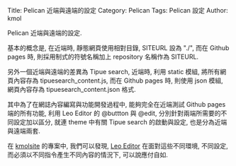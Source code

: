 Title: Pelican 近端與遠端的設定
Category: Pelican
Tags: Pelican 設定
Author: kmol

Pelican 近端與遠端的設定.

<!-- PELICAN_END_SUMMARY -->

基本的概念是, 在近端時, 靜態網頁使用相對目錄, SITEURL 設為 "./", 而在 Github pages 時, 則採用制式的符號名稱加上 repository 名稱作為 SITEURL.

另外一個近端與遠端的差異為 Tipue search, 近端時, 利用 static 模組, 將所有網頁內容存為 tipuesearch_content.js, 而在 Github pages 時, 則使用 json 模組, 網頁內容存為 tipuesearch_content.json 格式.

其中為了在網誌內容編寫與功能開發過程中, 能夠完全在近端測試 Github pages 端的所有功能, 利用 Leo Editor 的 @buttton 與 @edit, 分別針對兩端所需要的不同設定加以區分, 就連 theme 中有關 Tipue search 的啟動與設定, 也是分為近端與遠端兩套.

在 <a href="http://chiamingyen.github.io/kmolsite">kmolsite</a> 的專案中, 我們可以發現, <a href="http://leoeditor.com/">Leo Editor</a> 在面對這些不同環境, 不同設定, 而必須以不同指令產生不同內容的情況下, 可以說應付自如.